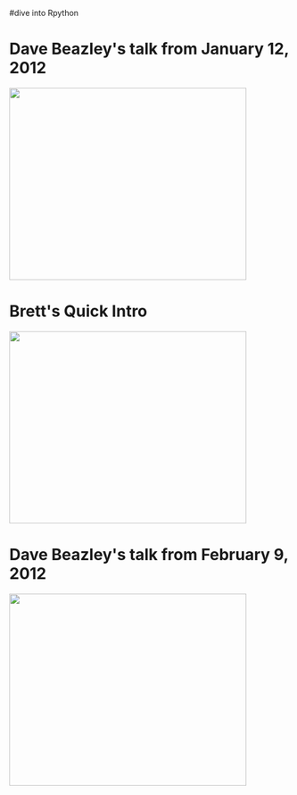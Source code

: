 #dive into Rpython

# Dave Beazley's talk from January 12, 2012 #

<a href='http://www.youtube.com/watch?feature=player_embedded&v=GjnRLG8ATn4' target='_blank'><img src='http://img.youtube.com/vi/GjnRLG8ATn4/0.jpg' width='425' height=344 /></a>

# Brett's Quick Intro #

<a href='http://www.youtube.com/watch?feature=player_embedded&v=s3OP5MyoecI' target='_blank'><img src='http://img.youtube.com/vi/s3OP5MyoecI/0.jpg' width='425' height=344 /></a>

# Dave Beazley's talk from February 9, 2012 #

<a href='http://www.youtube.com/watch?feature=player_embedded&v=kkt_BtR9Kzk' target='_blank'><img src='http://img.youtube.com/vi/kkt_BtR9Kzk/0.jpg' width='425' height=344 /></a>